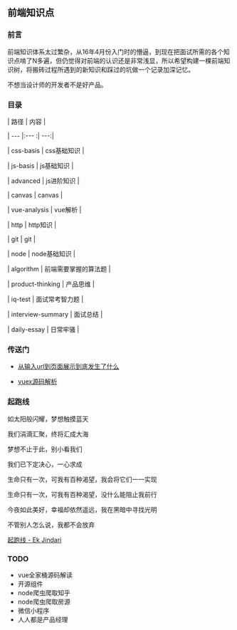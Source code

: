 ## 前端知识点

### 前言

前端知识体系太过繁杂，从16年4月份入门时的懵逼，到现在把面试所需的各个知识点啃了N多遍，但仍觉得对前端的认识还是非常浅显，所以希望构建一棵前端知识树，将搬砖过程所遇到的新知识和踩过的坑做一个记录加深记忆。

不想当设计师的开发者不是好产品。

### 目录

| 路径 | 内容 |

| --- |:--- :| ---:|

| css-basis | css基础知识 |

| js-basis | js基础知识 |

| advanced | js进阶知识 |

| canvas | canvas |

| vue-analysis | vue解析 |

| http | http知识 |

| git | git |

| node | node基础知识 |

| algorithm | 前端需要掌握的算法题 |

| product-thinking | 产品思维 |

| iq-test | 面试常考智力题 |

| interview-summary | 面试总结 |

| daily-essay | 日常牢骚 |

### 传送门

- [从输入url到页面展示到底发生了什么](https://github.com/careteenL/webFEDeveloper/tree/master/Front-end-knowledge/http/20180509-url-loading-process.md)

- [vuex源码解析](https://github.com/careteenL/webFEDeveloper/tree/master/Front-end-knowledge/vue-analysis/20180618-vuex-analysis.md)

### 起跑线

如太阳般闪耀，梦想触摸蓝天

我们涓滴汇聚，终将汇成大海

梦想不止于此，别小看我们

我们已下定决心，一心求成

生命只有一次，可我有百种渴望，我会将它们一一实现

生命只有一次，可我有百种渴望，没什么能阻止我前行

今夜如此美好，幸福却依然遥远，我在黑暗中寻找光明

不管别人怎么说，我都不会放弃

[起跑线 - Ek Jindari](https://music.163.com/#/song?id=549941354)

### TODO

- vue全家桶源码解读
- 开源组件
- node爬虫爬取知乎
- node爬虫爬取房源
- 微信小程序
- 人人都是产品经理
